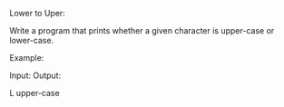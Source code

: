 Lower to Uper:


Write a program that prints whether a given character is upper-case or lower-case.


Example:

Input:                  Output:


L                         upper-case